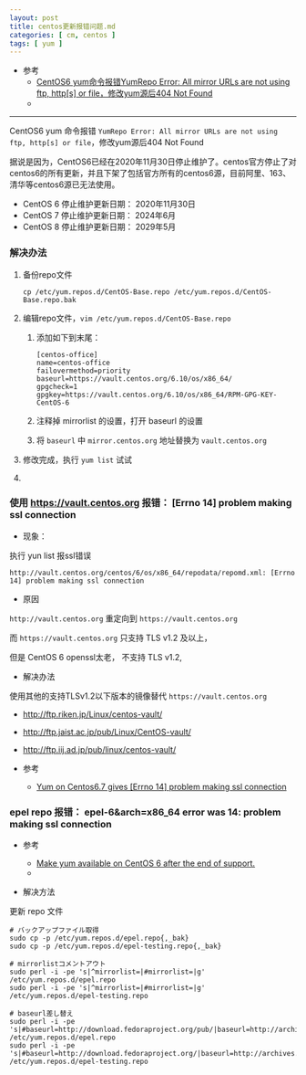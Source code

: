 ```yaml
---
layout: post
title: centos更新报错问题.md
categories: [ cm, centos ]
tags: [ yum ]
---
```


* 参考
  * [CentOS6 yum命令报错YumRepo Error: All mirror URLs are not using ftp, http[s] or file，修改yum源后404 Not Found](https://www.cnblogs.com/pistachio123/p/14301949.html)
  * []()
---

CentOS6 yum 命令报错 `YumRepo Error: All mirror URLs are not using ftp, http[s] or file`，修改yum源后404 Not Found

据说是因为，CentOS6已经在2020年11月30日停止维护了。centos官方停止了对centos6的所有更新，并且下架了包括官方所有的centos6源，目前阿里、163、清华等centos6源已无法使用。

* CentOS 6 停止维护更新日期： 2020年11月30日
* CentOS 7 停止维护更新日期： 2024年6月
* CentOS 8 停止维护更新日期： 2029年5月


### 解决办法

1. 备份repo文件
    ~~~
    cp /etc/yum.repos.d/CentOS-Base.repo /etc/yum.repos.d/CentOS-Base.repo.bak
    ~~~

1. 编辑repo文件，`vim /etc/yum.repos.d/CentOS-Base.repo`
    1. 添加如下到末尾：

        ~~~
        [centos-office]
        name=centos-office
        failovermethod=priority
        baseurl=https://vault.centos.org/6.10/os/x86_64/
        gpgcheck=1
        gpgkey=https://vault.centos.org/6.10/os/x86_64/RPM-GPG-KEY-CentOS-6
        ~~~

    1. 注释掉 mirrorlist 的设置，打开 baseurl 的设置
    1. 将 `baseurl` 中 `mirror.centos.org` 地址替换为 `vault.centos.org`

1. 修改完成，执行 `yum list` 试试
1. 


### 使用 https://vault.centos.org 报错： [Errno 14] problem making ssl connection


* 现象：

执行 yun list 报ssl错误

~~~
http://vault.centos.org/centos/6/os/x86_64/repodata/repomd.xml: [Errno 14] problem making ssl connection
~~~

* 原因

`http://vault.centos.org` 重定向到 `https://vault.centos.org`

而 `https://vault.centos.org` 只支持 TLS v1.2 及以上，

但是 CentOS 6 openssl太老， 不支持 TLS v1.2, 

* 解决办法

使用其他的支持TLSv1.2以下版本的镜像替代 `https://vault.centos.org`

* http://ftp.riken.jp/Linux/centos-vault/
* http://ftp.jaist.ac.jp/pub/Linux/CentOS-vault/
* http://ftp.iij.ad.jp/pub/linux/centos-vault/


* 参考
    * [Yum on Centos6.7 gives [Errno 14] problem making ssl connection](https://teratail.com/questions/538ut77715pp8j)


### epel repo 报错： epel-6&arch=x86_64 error was 14: problem making ssl connection


* 参考
    * [Make yum available on CentOS 6 after the end of support.](https://programwiz.org/2022/01/24/how-to-fix-yum-for-unsupported-centos6/)
    * []()

* 解决方法

更新 repo 文件

~~~
# バックアップファイル取得
sudo cp -p /etc/yum.repos.d/epel.repo{,_bak}
sudo cp -p /etc/yum.repos.d/epel-testing.repo{,_bak}

# mirrorlistコメントアウト
sudo perl -i -pe 's|^mirrorlist=|#mirrorlist=|g' /etc/yum.repos.d/epel.repo
sudo perl -i -pe 's|^mirrorlist=|#mirrorlist=|g' /etc/yum.repos.d/epel-testing.repo

# baseurl差し替え
sudo perl -i -pe 's|#baseurl=http://download.fedoraproject.org/pub/|baseurl=http://archives.fedoraproject.org/pub/archive/|g' /etc/yum.repos.d/epel.repo
sudo perl -i -pe 's|#baseurl=http://download.fedoraproject.org/|baseurl=http://archives.fedoraproject.org/|g' /etc/yum.repos.d/epel-testing.repo
~~~




























































